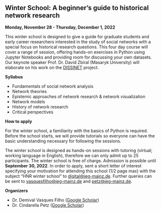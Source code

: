 ##          Winter School: A beginner’s guide to historical network research



**Monday, November 28 - Thursday, December 1, 2022**

This winter school is designed to give a guide for graduate students and early career researchers interested in the study of social networks with a special focus on historical research questions. This four day course will cover a range of session, offering hands-on exercises in Python using Jupyter Notebooks and providing room for discussing your own datasets. 
Our keynote speaker Prof. Dr. David Zbíral (Masaryk University) will elaborate on his work on the [DISSINET](https://dissinet.cz/) project.

**Syllabus**

- Fundamentals of social network analysis
- Network theories
- Epistemic approaches of network research & network visualization<br>
- Network models
- History of network research
- Critical perspectives<br>

**How to apply**

For the winter school, a familiarity with the basics of Python is required. Before the school starts, we will provide tutorials so everyone can have the basic understanding necessary for following the sessions. 

The winter school is designed as hands-on sessions with tutoring (virtual; working language in English), therefore we can only admit up to 25 participants. The winter school is free of charge. 
Admission is possible until **September 30, 2022**. 
In order to apply, sent a short letter of interest specifying your motivation for attending this school (1/2 page max) with the subject “HNR winter school” to <a href = "mailto: digital@ieg-mainz.de">digital@ieg-mainz.de</a>. Further queries can be sent to <a href = "mailto: vasquesfilho@ieg-mainz.de">vasquesfilho@ieg-mainz.de</a> and <a href = "mailto: petz@ieg-mainz.de">petz@ieg-mainz.de</a>. 

**Organizers**
 
- Dr. Demival Vasques Filho ([Google Scholar](https://scholar.google.com/citations?user=f8pD2ucAAAAJ&hl=en&authuser=1))
- Dr. Cindarella Petz ([Google Scholar](https://scholar.google.com/citations?view_op=list_works&hl=en&hl=en&user=tCmBIasAAAAJ))
